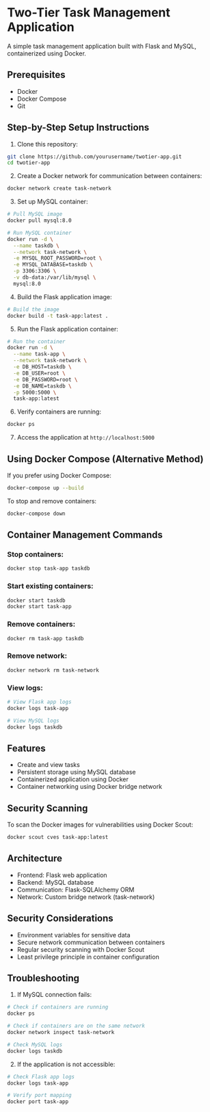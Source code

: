 # Two-Tier Task Management Application

A simple task management application built with Flask and MySQL, containerized using Docker.

## Prerequisites

- Docker
- Docker Compose
- Git

## Step-by-Step Setup Instructions

1. Clone this repository:
```bash
git clone https://github.com/yourusername/twotier-app.git
cd twotier-app
```

2. Create a Docker network for communication between containers:
```bash
docker network create task-network
```

3. Set up MySQL container:
```bash
# Pull MySQL image
docker pull mysql:8.0

# Run MySQL container
docker run -d \
  --name taskdb \
  --network task-network \
  -e MYSQL_ROOT_PASSWORD=root \
  -e MYSQL_DATABASE=taskdb \
  -p 3306:3306 \
  -v db-data:/var/lib/mysql \
  mysql:8.0
```

4. Build the Flask application image:
```bash
# Build the image
docker build -t task-app:latest .
```

5. Run the Flask application container:
```bash
# Run the container
docker run -d \
  --name task-app \
  --network task-network \
  -e DB_HOST=taskdb \
  -e DB_USER=root \
  -e DB_PASSWORD=root \
  -e DB_NAME=taskdb \
  -p 5000:5000 \
  task-app:latest
```

6. Verify containers are running:
```bash
docker ps
```

7. Access the application at `http://localhost:5000`

## Using Docker Compose (Alternative Method)

If you prefer using Docker Compose:

```bash
docker-compose up --build
```

To stop and remove containers:
```bash
docker-compose down
```

## Container Management Commands

### Stop containers:
```bash
docker stop task-app taskdb
```

### Start existing containers:
```bash
docker start taskdb
docker start task-app
```

### Remove containers:
```bash
docker rm task-app taskdb
```

### Remove network:
```bash
docker network rm task-network
```

### View logs:
```bash
# View Flask app logs
docker logs task-app

# View MySQL logs
docker logs taskdb
```

## Features

- Create and view tasks
- Persistent storage using MySQL database
- Containerized application using Docker
- Container networking using Docker bridge network

## Security Scanning

To scan the Docker images for vulnerabilities using Docker Scout:

```bash
docker scout cves task-app:latest
```

## Architecture

- Frontend: Flask web application
- Backend: MySQL database
- Communication: Flask-SQLAlchemy ORM
- Network: Custom bridge network (task-network)

## Security Considerations

- Environment variables for sensitive data
- Secure network communication between containers
- Regular security scanning with Docker Scout
- Least privilege principle in container configuration

## Troubleshooting

1. If MySQL connection fails:
```bash
# Check if containers are running
docker ps

# Check if containers are on the same network
docker network inspect task-network

# Check MySQL logs
docker logs taskdb
```

2. If the application is not accessible:
```bash
# Check Flask app logs
docker logs task-app

# Verify port mapping
docker port task-app
```
